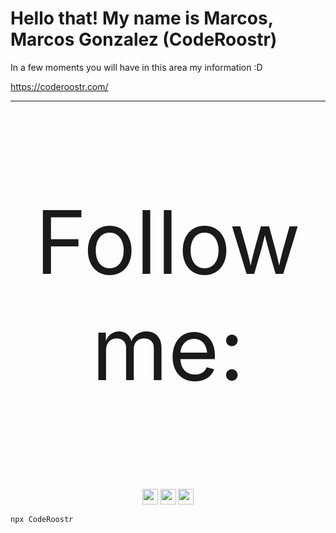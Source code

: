 # Hello that! My name is Marcos, Marcos Gonzalez (CodeRoostr)

In a few moments you will have in this area my information :D

https://coderoostr.com/

------


<p align="center" style="font-size: 10em">
  Follow me:
</p>
<p align="center">
  <a href="https://twitter.com/Coderoostr"><img src="https://img.shields.io/twitter/follow/Coderoostr?style=social" height="25"/></a>
  <a href="https://www.linkedin.com/in/marcos-gonzalez-5301bb237/"><img src="https://img.shields.io/badge/marcos-gonzalez-blue?style=flat-square&logo=Linkedin&logoColor=white&link=https://www.linkedin.com/in/marcos-gonzalez-5301bb237/" height="25"/></a>
  <a href="https://github.com/CodeRoostr"><img src="https://img.shields.io/github/followers/Coderoostr?label=follow&style=social" height="25"/></a>
</p>

```bash
npx CodeRoostr
```
